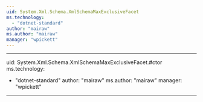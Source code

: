 ```yaml
---
uid: System.Xml.Schema.XmlSchemaMaxExclusiveFacet
ms.technology: 
  - "dotnet-standard"
author: "mairaw"
ms.author: "mairaw"
manager: "wpickett"
---
```


---
uid: System.Xml.Schema.XmlSchemaMaxExclusiveFacet.#ctor
ms.technology: 
  - "dotnet-standard"
author: "mairaw"
ms.author: "mairaw"
manager: "wpickett"
---
